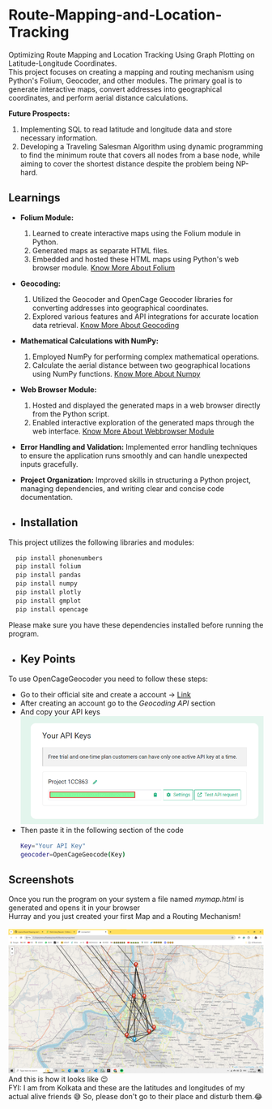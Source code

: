 # Route-Mapping-and-Location-Tracking
Optimizing Route Mapping and Location Tracking Using Graph Plotting on Latitude-Longitude Coordinates.<br />
This project focuses on creating a mapping and routing mechanism using Python's Folium, Geocoder, and other modules. The primary goal is to generate interactive maps, convert addresses into geographical coordinates, and perform aerial distance calculations.

**Future Prospects:**
1) Implementing SQL to read latitude and longitude data and store necessary information.
2) Developing a Traveling Salesman Algorithm using dynamic programming to find the minimum route that covers all nodes from a base node, while aiming to cover the shortest distance despite the problem being NP-hard.
## Learnings

- **Folium Module:**
  1) Learned to create interactive maps using the Folium module in Python.
  2) Generated maps as separate HTML files.
  3) Embedded and hosted these HTML maps using Python's web browser module.
  <a href="https://pypi.org/project/folium/">Know More About Folium</a>

- **Geocoding:**
  1) Utilized the Geocoder and OpenCage Geocoder libraries for converting addresses into geographical coordinates.
  2) Explored various features and API integrations for accurate location data retrieval.
     <a href="https://pypi.org/project/opencage/">Know More About Geocoding</a>

- **Mathematical Calculations with NumPy:**
  1) Employed NumPy for performing complex mathematical operations.
  2) Calculate the aerial distance between two geographical locations using NumPy functions.
  <a href="https://pypi.org/project/numpy/">Know More About Numpy</a>


- **Web Browser Module:**
  1) Hosted and displayed the generated maps in a web browser directly from the Python script.
  2) Enabled interactive exploration of the generated maps through the web interface.
     <a href="https://docs.python.org/3/library/webbrowser.html">Know More About Webbrowser Module</a>

- **Error Handling and Validation:** Implemented error handling techniques to ensure the application runs smoothly and can handle unexpected inputs gracefully.

- **Project Organization:** Improved skills in structuring a Python project, managing dependencies, and writing clear and concise code documentation.

- ## Installation

This project utilizes the following libraries and modules:

```bash
  pip install phonenumbers
  pip install folium
  pip install pandas
  pip install numpy
  pip install plotly
  pip install gmplot
  pip install opencage
```
Please make sure you have these dependencies installed before running the program.

- ## Key Points

To use OpenCageGeocoder you need to follow these steps:
- Go to their official site and create a account  -> <a href="https://opencagedata.com/">Link</a>
- After creating an account go to the *Geocoding API* section
- And copy your API keys
 <br/>![App Screenshot](https://github.com/mjsonu/Route-Mapping-and-Location-Tracking/blob/main/pic2.png)<br/>
- Then paste it in the following section of the code
  ```bash
  Key="Your API Key"
  geocoder=OpenCageGeocode(Key)
  ```
## Screenshots
Once you run the program on your system a file named *mymap.html* is generated and opens it in your browser <br /> 
Hurray and you just created your first Map and a Routing Mechanism!<br /> <br /> 
![App Screenshot](https://github.com/mjsonu/Route-Mapping-and-Location-Tracking/blob/main/image1.png)<br /> 
And this is how it looks like 😉 <br />
FYI: I am from Kolkata and these are the latitudes and longitudes of my actual alive friends 😅 So, please don't go to their place and disturb them.😂
